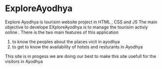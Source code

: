 # ExploreAyodhya
Explore Ayodhya is tourisim website project in HTML , CSS and JS 
The main objective to develope EXploreAyodhya is to manage the tourisim activiy online .
There is the two main features of this application
1. to know the peoples about the places vicit in ayodhya
2. to get to know the availability of hotels and resturants in Ayodhya

 This site is in progess we are doing our best to make this site usefull for the visitors in Ayodhya   
